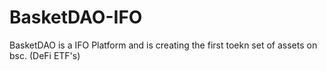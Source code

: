 # BasketDAO-IFO

BasketDAO is a IFO Platform and is creating the first toekn set of assets on bsc. (DeFi ETF's)
